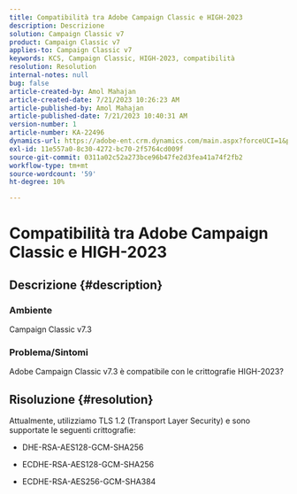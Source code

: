 ```yaml
---
title: Compatibilità tra Adobe Campaign Classic e HIGH-2023
description: Descrizione
solution: Campaign Classic v7
product: Campaign Classic v7
applies-to: Campaign Classic v7
keywords: KCS, Campaign Classic, HIGH-2023, compatibilità
resolution: Resolution
internal-notes: null
bug: false
article-created-by: Amol Mahajan
article-created-date: 7/21/2023 10:26:23 AM
article-published-by: Amol Mahajan
article-published-date: 7/21/2023 10:40:31 AM
version-number: 1
article-number: KA-22496
dynamics-url: https://adobe-ent.crm.dynamics.com/main.aspx?forceUCI=1&pagetype=entityrecord&etn=knowledgearticle&id=ab53f507-b127-ee11-9966-6045bd0067ea
exl-id: 11e557a0-8c30-4272-bc70-2f5764cd009f
source-git-commit: 0311a02c52a273bce96b47fe2d3fea41a74f2fb2
workflow-type: tm+mt
source-wordcount: '59'
ht-degree: 10%

---
```


# Compatibilità tra Adobe Campaign Classic e HIGH-2023

## Descrizione {#description}


### <b>Ambiente</b>

Campaign Classic v7.3



### <b>Problema/Sintomi</b>

Adobe Campaign Classic v7.3 è compatibile con le crittografie HIGH-2023?


## Risoluzione {#resolution}

Attualmente, utilizziamo TLS 1.2 (Transport Layer Security) e sono supportate le seguenti crittografie:<br>
- DHE-RSA-AES128-GCM-SHA256


- ECDHE-RSA-AES128-GCM-SHA256


- ECDHE-RSA-AES256-GCM-SHA384
